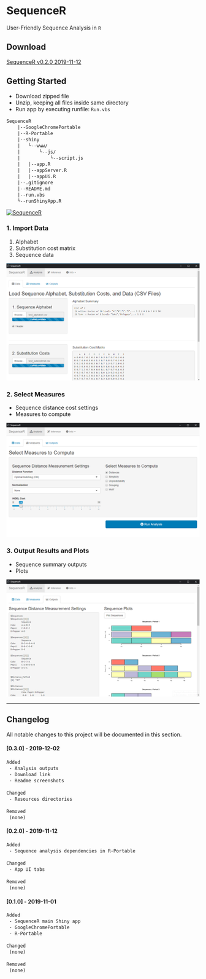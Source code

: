 **SequenceR**  
==============

User-Friendly Sequence Analysis in `R`

## Download

[SequenceR v0.2.0 2019-11-12](https://drive.google.com/file/d/1w94bUbP7NhzbSSg9DLZNqnQPIxvt7BIX/view?usp=sharing, 'SequenceR v0.2.0')


## Getting Started

- Download zipped file
- Unzip, keeping all files inside same directory
- Run app by executing runfile: `Run.vbs`

```
SequenceR
	|--GoogleChromePortable
	|--R-Portable
	|--shiny
	|	└--www/
	|		└--js/
	|			└--script.js
	|	|--app.R
	|	|--appServer.R
	|	|--appUi.R
	|--.gitignore
	|--README.md
	|--run.vbs
	└--runShinyApp.R
```

[![](/_img/tutorial_screenvid_analysis_v1.gif "SequenceR")](#getting-started)

### 1. Import Data

1. Alphabet
2. Substitution cost matrix
3. Sequence data

[![](/_img/readme_analysis_data_import.png "Import data files")](#import-data)

### 2. Select Measures

- Sequence distance cost settings
- Measures to compute

[![](/_img/readme_analysis_measures.png "Measures")](#select-measures)

### 3. Output Results and Plots

- Sequence summary outputs
- Plots

[![](/_img/readme_analysis_outputs.png "Outputs")](#output-results-and-plots)



<hr>

## Changelog

All notable changes to this project will be documented in this section.

#### [0.3.0] - 2019-12-02
```
Added
 - Analysis outputs
 - Download link
 - Readme screenshots

Changed
 - Resources directories

Removed
 (none)
```


#### [0.2.0] - 2019-11-12
```
Added
 - Sequence analysis dependencies in R-Portable

Changed
 - App UI tabs

Removed
 (none)
```


#### [0.1.0] - 2019-11-01
```
Added
 - SequenceR main Shiny app
 - GoogleChromePortable
 - R-Portable

Changed
 (none)

Removed
 (none)
```
